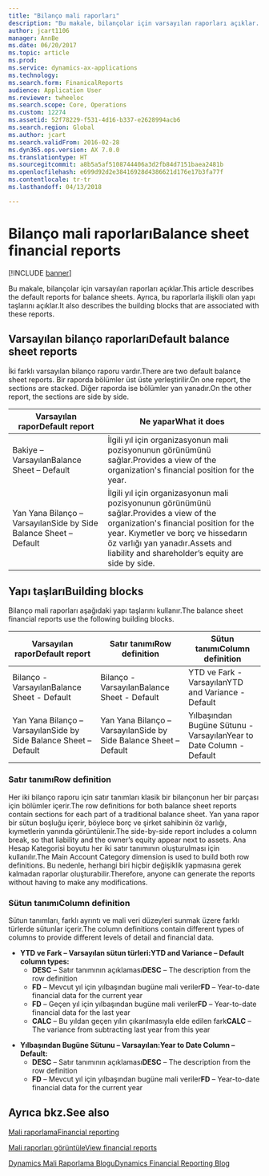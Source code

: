 ```yaml
---
title: "Bilanço mali raporları"
description: "Bu makale, bilançolar için varsayılan raporları açıklar. Ayrıca, bu raporlarla ilişkili olan yapı taşlarını açıklar."
author: jcart1106
manager: AnnBe
ms.date: 06/20/2017
ms.topic: article
ms.prod: 
ms.service: dynamics-ax-applications
ms.technology: 
ms.search.form: FinanicalReports
audience: Application User
ms.reviewer: twheeloc
ms.search.scope: Core, Operations
ms.custom: 12274
ms.assetid: 52f78229-f531-4d16-b337-e2628994acb6
ms.search.region: Global
ms.author: jcart
ms.search.validFrom: 2016-02-28
ms.dyn365.ops.version: AX 7.0.0
ms.translationtype: HT
ms.sourcegitcommit: a8b5a5af5108744406a3d2fb84d7151baea2481b
ms.openlocfilehash: e699d92d2e38416928d4386621d176e17b3fa77f
ms.contentlocale: tr-tr
ms.lasthandoff: 04/13/2018

---
```


# <a name="balance-sheet-financial-reports"></a><span data-ttu-id="54e04-104">Bilanço mali raporları</span><span class="sxs-lookup"><span data-stu-id="54e04-104">Balance sheet financial reports</span></span>

[!INCLUDE [banner](../includes/banner.md)]

<span data-ttu-id="54e04-105">Bu makale, bilançolar için varsayılan raporları açıklar.</span><span class="sxs-lookup"><span data-stu-id="54e04-105">This article describes the default reports for balance sheets.</span></span> <span data-ttu-id="54e04-106">Ayrıca, bu raporlarla ilişkili olan yapı taşlarını açıklar.</span><span class="sxs-lookup"><span data-stu-id="54e04-106">It also describes the building blocks that are associated with these reports.</span></span> 

<a name="default-balance-sheet-reports"></a><span data-ttu-id="54e04-107">Varsayılan bilanço raporları</span><span class="sxs-lookup"><span data-stu-id="54e04-107">Default balance sheet reports</span></span>
-----------------------------

<span data-ttu-id="54e04-108">İki farklı varsayılan bilanço raporu vardır.</span><span class="sxs-lookup"><span data-stu-id="54e04-108">There are two default balance sheet reports.</span></span> <span data-ttu-id="54e04-109">Bir raporda bölümler üst üste yerleştirilir.</span><span class="sxs-lookup"><span data-stu-id="54e04-109">On one report, the sections are stacked.</span></span> <span data-ttu-id="54e04-110">Diğer raporda ise bölümler yan yanadır.</span><span class="sxs-lookup"><span data-stu-id="54e04-110">On the other report, the sections are side by side.</span></span>

| <span data-ttu-id="54e04-111">Varsayılan rapor</span><span class="sxs-lookup"><span data-stu-id="54e04-111">Default report</span></span>                       | <span data-ttu-id="54e04-112">Ne yapar</span><span class="sxs-lookup"><span data-stu-id="54e04-112">What it does</span></span>                                                                                                                           |
|--------------------------------------|----------------------------------------------------------------------------------------------------------------------------------------|
| <span data-ttu-id="54e04-113">Bakiye – Varsayılan</span><span class="sxs-lookup"><span data-stu-id="54e04-113">Balance Sheet – Default</span></span>              | <span data-ttu-id="54e04-114">İlgili yıl için organizasyonun mali pozisyonunun görünümünü sağlar.</span><span class="sxs-lookup"><span data-stu-id="54e04-114">Provides a view of the organization's financial position for the year.</span></span>                                                                 |
| <span data-ttu-id="54e04-115">Yan Yana Bilanço – Varsayılan</span><span class="sxs-lookup"><span data-stu-id="54e04-115">Side by Side Balance Sheet – Default</span></span> | <span data-ttu-id="54e04-116">İlgili yıl için organizasyonun mali pozisyonunun görünümünü sağlar.</span><span class="sxs-lookup"><span data-stu-id="54e04-116">Provides a view of the organization's financial position for the year.</span></span> <span data-ttu-id="54e04-117">Kıymetler ve borç ve hissedarın öz varlığı yan yanadır.</span><span class="sxs-lookup"><span data-stu-id="54e04-117">Assets and liability and shareholder’s equity are side by side.</span></span> |

## <a name="building-blocks"></a><span data-ttu-id="54e04-118">Yapı taşları</span><span class="sxs-lookup"><span data-stu-id="54e04-118">Building blocks</span></span>
<span data-ttu-id="54e04-119">Bilanço mali raporları aşağıdaki yapı taşlarını kullanır.</span><span class="sxs-lookup"><span data-stu-id="54e04-119">The balance sheet financial reports use the following building blocks.</span></span>

| <span data-ttu-id="54e04-120">Varsayılan rapor</span><span class="sxs-lookup"><span data-stu-id="54e04-120">Default report</span></span>                       | <span data-ttu-id="54e04-121">Satır tanımı</span><span class="sxs-lookup"><span data-stu-id="54e04-121">Row definition</span></span>                       | <span data-ttu-id="54e04-122">Sütun tanımı</span><span class="sxs-lookup"><span data-stu-id="54e04-122">Column definition</span></span>             |
|--------------------------------------|--------------------------------------|-------------------------------|
| <span data-ttu-id="54e04-123">Bilanço - Varsayılan</span><span class="sxs-lookup"><span data-stu-id="54e04-123">Balance Sheet - Default</span></span>              | <span data-ttu-id="54e04-124">Bilanço - Varsayılan</span><span class="sxs-lookup"><span data-stu-id="54e04-124">Balance Sheet - Default</span></span>              | <span data-ttu-id="54e04-125">YTD ve Fark - Varsayılan</span><span class="sxs-lookup"><span data-stu-id="54e04-125">YTD and Variance - Default</span></span>    |
| <span data-ttu-id="54e04-126">Yan Yana Bilanço – Varsayılan</span><span class="sxs-lookup"><span data-stu-id="54e04-126">Side by Side Balance Sheet – Default</span></span> | <span data-ttu-id="54e04-127">Yan Yana Bilanço – Varsayılan</span><span class="sxs-lookup"><span data-stu-id="54e04-127">Side by Side Balance Sheet – Default</span></span> | <span data-ttu-id="54e04-128">Yılbaşından Bugüne Sütunu - Varsayılan</span><span class="sxs-lookup"><span data-stu-id="54e04-128">Year to Date Column - Default</span></span> |

### <a name="row-definition"></a><span data-ttu-id="54e04-129">Satır tanımı</span><span class="sxs-lookup"><span data-stu-id="54e04-129">Row definition</span></span>

<span data-ttu-id="54e04-130">Her iki bilanço raporu için satır tanımları klasik bir bilançonun her bir parçası için bölümler içerir.</span><span class="sxs-lookup"><span data-stu-id="54e04-130">The row definitions for both balance sheet reports contain sections for each part of a traditional balance sheet.</span></span> <span data-ttu-id="54e04-131">Yan yana rapor bir sütun boşluğu içerir, böylece borç ve şirket sahibinin öz varlığı, kıymetlerin yanında görüntülenir.</span><span class="sxs-lookup"><span data-stu-id="54e04-131">The side-by-side report includes a column break, so that liability and the owner’s equity appear next to assets.</span></span> <span data-ttu-id="54e04-132">Ana Hesap Kategorisi boyutu her iki satır tanımının oluşturulması için kullanılır.</span><span class="sxs-lookup"><span data-stu-id="54e04-132">The Main Account Category dimension is used to build both row definitions.</span></span> <span data-ttu-id="54e04-133">Bu nedenle, herhangi biri hiçbir değişiklik yapmasına gerek kalmadan raporlar oluşturabilir.</span><span class="sxs-lookup"><span data-stu-id="54e04-133">Therefore, anyone can generate the reports without having to make any modifications.</span></span>

### <a name="column-definition"></a><span data-ttu-id="54e04-134">Sütun tanımı</span><span class="sxs-lookup"><span data-stu-id="54e04-134">Column definition</span></span>

<span data-ttu-id="54e04-135">Sütun tanımları, farklı ayrıntı ve mali veri düzeyleri sunmak üzere farklı türlerde sütunlar içerir.</span><span class="sxs-lookup"><span data-stu-id="54e04-135">The column definitions contain different types of columns to provide different levels of detail and financial data.</span></span>

-   <span data-ttu-id="54e04-136">**YTD ve Fark – Varsayılan sütun türleri:**</span><span class="sxs-lookup"><span data-stu-id="54e04-136">**YTD and Variance – Default column types:**</span></span>
    -   <span data-ttu-id="54e04-137">**DESC** – Satır tanımının açıklaması</span><span class="sxs-lookup"><span data-stu-id="54e04-137">**DESC** – The description from the row definition</span></span>
    -   <span data-ttu-id="54e04-138">**FD** – Mevcut yıl için yılbaşından bugüne mali veriler</span><span class="sxs-lookup"><span data-stu-id="54e04-138">**FD** – Year-to-date financial data for the current year</span></span>
    -   <span data-ttu-id="54e04-139">**FD** – Geçen yıl için yılbaşından bugüne mali veriler</span><span class="sxs-lookup"><span data-stu-id="54e04-139">**FD** – Year-to-date financial data for the last year</span></span>
    -   <span data-ttu-id="54e04-140">**CALC** – Bu yıldan geçen yılın çıkarılmasıyla elde edilen fark</span><span class="sxs-lookup"><span data-stu-id="54e04-140">**CALC** – The variance from subtracting last year from this year</span></span>

<!-- -->

-   <span data-ttu-id="54e04-141">**Yılbaşından Bugüne Sütunu – Varsayılan:**</span><span class="sxs-lookup"><span data-stu-id="54e04-141">**Year to Date Column – Default:**</span></span>
    -   <span data-ttu-id="54e04-142">**DESC** – Satır tanımının açıklaması</span><span class="sxs-lookup"><span data-stu-id="54e04-142">**DESC** – The description from the row definition</span></span>
    -   <span data-ttu-id="54e04-143">**FD** – Mevcut yıl için yılbaşından bugüne mali veriler</span><span class="sxs-lookup"><span data-stu-id="54e04-143">**FD** – Year-to-date financial data for the current year</span></span>



<a name="see-also"></a><span data-ttu-id="54e04-144">Ayrıca bkz.</span><span class="sxs-lookup"><span data-stu-id="54e04-144">See also</span></span>
--------

[<span data-ttu-id="54e04-145">Mali raporlama</span><span class="sxs-lookup"><span data-stu-id="54e04-145">Financial reporting</span></span>](financial-reporting-getting-started.md)

[<span data-ttu-id="54e04-146">Mali raporları görüntüle</span><span class="sxs-lookup"><span data-stu-id="54e04-146">View financial reports</span></span>](view-financial-reports.md)

[<span data-ttu-id="54e04-147">Dynamics Mali Raporlama Blogu</span><span class="sxs-lookup"><span data-stu-id="54e04-147">Dynamics Financial Reporting Blog</span></span>](http://blogs.msdn.com/b/dynamics_financial_reporting/)




